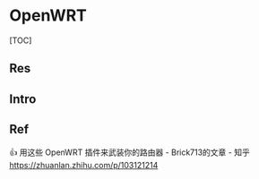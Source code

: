 # OpenWRT

[TOC]



## Res


## Intro


## Ref

👍 用这些 OpenWRT 插件来武装你的路由器 - Brick713的文章 - 知乎 https://zhuanlan.zhihu.com/p/103121214


